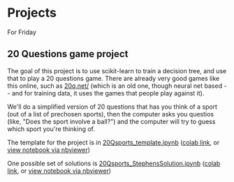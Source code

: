 # Projects

For Friday

## 20 Questions game project
The goal of this project is to use scikit-learn to train a decision tree, and use that to play a 20 questions game. There are already very good games like this online, such as [20q.net/](http://20q.net/) (which is an old one, though neural net based -- and for training data, it uses the games that people play against it).

We'll do a simplified version of 20 questions that has you think of a sport (out of a list of prechosen sports), then the computer asks you questios (like, "Does the sport involve a ball?") and the computer will try to guess which sport you're thinking of.

The template for the project is in [20Qsports_template.ipynb](20Qsports_template.ipynb) ([colab link](https://colab.research.google.com/github/cu-applied-math/stem-camp-notebooks/blob/master/2021/Projects/20Qsports_template.ipynb), or [view notebook via nbviewer](https://nbviewer.jupyter.org/github/cu-applied-math/stem-camp-notebooks/blob/master/2021/PythonIntro/20Qsports_template.ipynb))


One possible set of solutions is [20Qsports_StephensSolution.ipynb](20Qsports_StephensSolution.ipynb) ([colab link](https://colab.research.google.com/github/cu-applied-math/stem-camp-notebooks/blob/master/2021/Projects/20Qsports_StephensSolutions.ipynb), or [view notebook via nbviewer](https://nbviewer.jupyter.org/github/cu-applied-math/stem-camp-notebooks/blob/master/2021/PythonIntro/20Qsports_StephensSolutions.ipynb))

